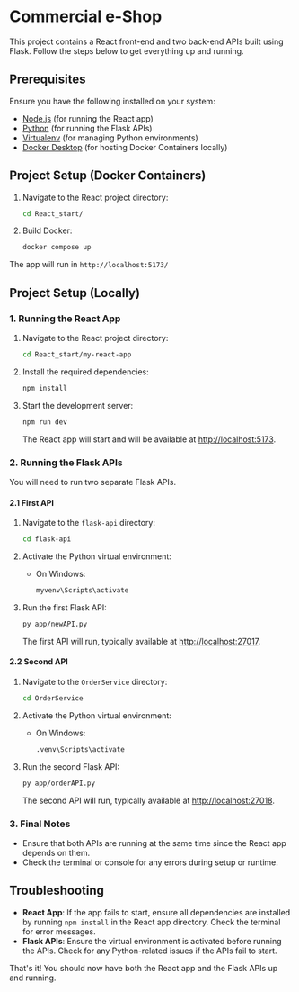 # Commercial e-Shop

This project contains a React front-end and two back-end APIs built using Flask. Follow the steps below to get everything up and running.

## Prerequisites

Ensure you have the following installed on your system:

- [Node.js](https://nodejs.org/) (for running the React app)
- [Python](https://www.python.org/) (for running the Flask APIs)
- [Virtualenv](https://pypi.org/project/virtualenv/) (for managing Python environments)
- [Docker Desktop](https://www.docker.com/products/docker-desktop/) (for hosting Docker Containers locally)

## Project Setup (Docker Containers)

1. Navigate to the React project directory:
    ```bash
    cd React_start/
    ```
2. Build Docker:
    ```bash
    docker compose up
    ```
The app will run in `http://localhost:5173/`

## Project Setup (Locally)

### 1. Running the React App

1. Navigate to the React project directory:
    ```bash
    cd React_start/my-react-app
    ```

2. Install the required dependencies:
    ```bash
    npm install
    ```

3. Start the development server:
    ```bash
    npm run dev
    ```

   The React app will start and will be available at [http://localhost:5173](http://localhost:5173).

### 2. Running the Flask APIs

You will need to run two separate Flask APIs.

#### 2.1 First API

1. Navigate to the `flask-api` directory:
    ```bash
    cd flask-api
    ```

2. Activate the Python virtual environment:
    - On Windows:
      ```bash
      myvenv\Scripts\activate
      ```

3. Run the first Flask API:
    ```bash
    py app/newAPI.py
    ```

   The first API will run, typically available at [http://localhost:27017](http://localhost:27017).

#### 2.2 Second API

1. Navigate to the `OrderService` directory:
    ```bash
    cd OrderService
    ```

2. Activate the Python virtual environment:
    - On Windows:
      ```bash
      .venv\Scripts\activate
      ```

3. Run the second Flask API:
    ```bash
    py app/orderAPI.py
    ```

   The second API will run, typically available at [http://localhost:27018](http://localhost:27018).

### 3. Final Notes

- Ensure that both APIs are running at the same time since the React app depends on them.
- Check the terminal or console for any errors during setup or runtime.

## Troubleshooting

- **React App**: If the app fails to start, ensure all dependencies are installed by running `npm install` in the React app directory. Check the terminal for error messages.
- **Flask APIs**: Ensure the virtual environment is activated before running the APIs. Check for any Python-related issues if the APIs fail to start.

That's it! You should now have both the React app and the Flask APIs up and running.
